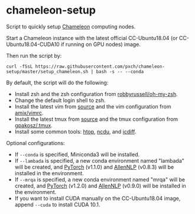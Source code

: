# chameleon-setup
Script to quickly setup [Chameleon](https://www.chameleoncloud.org/) computing nodes.

Start a Chameleon instance with the latest official CC-Ubuntu18.04 (or CC-Ubuntu18.04-CUDA10 if running on GPU nodes) image.

Then run the script by:

```
curl -fSsL https://raw.githubusercontent.com/pxch/chameleon-setup/master/setup_chameleon.sh | bash -s -- --conda
```
By default, the script will do the following:

* Install zsh and the zsh configuration from [robbyrussell/oh-my-zsh](https://github.com/robbyrussell/oh-my-zsh).
* Change the default login shell to zsh.
* Install the latest vim from [source](https://github.com/vim/vim) and the vim configuration from [amix/vimrc](https://github.com/amix/vimrc).
* Install the latest tmux from [source](https://github.com/tmux/tmux) and the tmux configuration from [gpakosz/.tmux](https://github.com/gpakosz/.tmux).
* Install some common tools: [htop](https://hisham.hm/htop/), [ncdu](https://dev.yorhel.nl/ncdu), and [icdiff](https://www.jefftk.com/icdiff).

Optional configurations:

* If `--conda` is specified, Miniconda3 will be installed.
* If `--lambada` is specified, a new conda environment named "lambada" will be created, and [PyTorch](https://pytorch.org/) (v1.1.0) and [AllenNLP](https://allennlp.org/) (v0.8.3) will be installed in the environment.
* If `--mrqa` is specified, a new conda environment named "mrqa" will be created, and [PyTorch](https://pytorch.org/) (v1.2.0) and [AllenNLP](https://allennlp.org/) (v0.9.0) will be installed in the environment.
* If you want to install CUDA manually on the CC-Ubuntu18.04 image, append `--cuda` to install CUDA 10.1.
